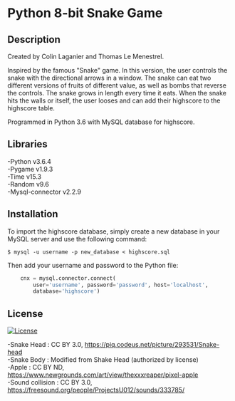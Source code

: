 # Python 8-bit Snake Game

## Description 

Created by Colin Laganier and Thomas Le Menestrel.

Inspired by the famous "Snake" game. In this version, the user controls the snake with the directional arrows in a window. The snake can eat two different versions of fruits of different value, as well as bombs that reverse the controls. The snake grows in length every time it eats. When the snake hits the walls or itself, the user looses and can add their highscore to the highscore table.

Programmed in Python 3.6 with MySQL database for highscore. 

## Libraries

-Python v3.6.4<br>
-Pygame v1.9.3 <br>
-Time v15.3<br>
-Random v9.6<br>
-Mysql-connector v2.2.9

## Installation 

To import the highscore database, simply create a new database in your MySQL server and use the following command: 

```shell
$ mysql -u username -p new_database < highscore.sql
```

Then add your username and password to the Python file:

````python
    cnx = mysql.connector.connect(
        user='username', password='password', host='localhost',
        database='highscore')
````

## License

[![License](http://img.shields.io/:license-mit-blue.svg?style=flat-square)](http://badges.mit-license.org)

-Snake Head : CC BY 3.0, https://piq.codeus.net/picture/293531/Snake-head <br>
-Snake Body : Modified from Shake Head (authorized by license)<br>
-Apple : CC BY ND, https://www.newgrounds.com/art/view/thexxxreaper/pixel-apple<br>
-Sound collision : CC BY 3.0, https://freesound.org/people/ProjectsU012/sounds/333785/


